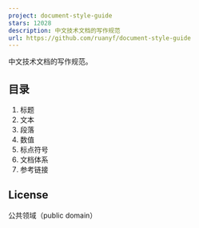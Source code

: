 ```yaml
---
project: document-style-guide
stars: 12028
description: 中文技术文档的写作规范
url: https://github.com/ruanyf/document-style-guide
---
```


中文技术文档的写作规范。

目录
--

1.  标题
2.  文本
3.  段落
4.  数值
5.  标点符号
6.  文档体系
7.  参考链接

License
-------

公共领域（public domain）
